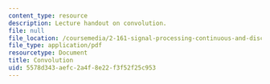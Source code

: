```yaml
---
content_type: resource
description: Lecture handout on convolution.
file: null
file_location: /coursemedia/2-161-signal-processing-continuous-and-discrete-fall-2008/5578d343aefc2a4f8e22f3f52f25c953_convolution.pdf
file_type: application/pdf
resourcetype: Document
title: Convolution
uid: 5578d343-aefc-2a4f-8e22-f3f52f25c953
---
```

